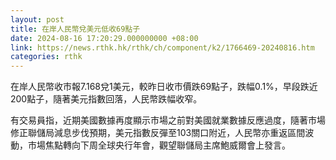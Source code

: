 ```yaml
---
layout: post
title: 在岸人民幣兌美元低收69點子
date: 2024-08-16 17:20:29.000000000 +08:00
link: https://news.rthk.hk/rthk/ch/component/k2/1766469-20240816.htm
categories: rthk
---
```


在岸人民幣收市報7.168兌1美元，較昨日收市價跌69點子，跌幅0.1%，早段跌近200點子，隨著美元指數回落，人民幣跌幅收窄。

有交易員指，近期美國數據再度顯示市場之前對美國就業數據反應過度，隨著市場修正聯儲局減息步伐預期，美元指數反彈至103關口附近，人民幣亦重返區間波動，市場焦點轉向下周全球央行年會，觀望聯儲局主席鮑威爾會上發言。

